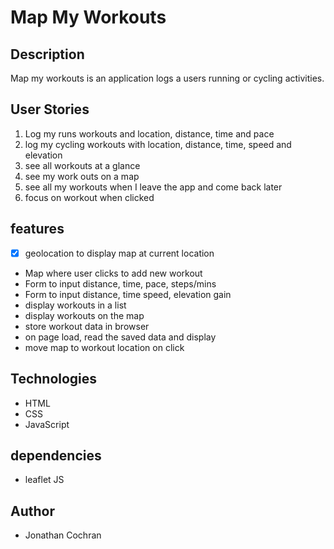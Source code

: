 # Map My Workouts
## Description 
Map my workouts is an application logs a users running or cycling activities.  
## User Stories
1. Log my runs workouts and location, distance, time and pace
2. log my cycling workouts with location, distance, time, speed and elevation 
3. see all workouts at a glance
4. see my work outs on a map
5. see all my workouts when I leave the app and come back later
6. focus on workout when clicked 
## features
- [x] geolocation to display map at current location
- Map where user clicks to add new workout
- Form to input distance, time, pace, steps/mins
- Form to input distance, time speed, elevation gain
- display workouts in a list 
- display workouts on the map
- store workout data in browser
- on page load, read the saved data and display
- move map to workout location on click
## Technologies
- HTML
- CSS
- JavaScript
## dependencies
- leaflet JS
## Author
- Jonathan Cochran